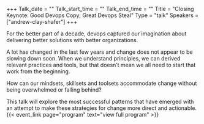 +++
Talk_date = ""
Talk_start_time = ""
Talk_end_time = ""
Title = "Closing Keynote: Good Devops Copy; Great Devops Steal"
Type = "talk"
Speakers = ["andrew-clay-shafer"]
+++

For the better part of a decade, devops captured our imagination about delivering better solutions with better organizations.

A lot has changed in the last few years and change does not appear to be slowing down soon. When we understand principles, we can derived relevant practices and tools, but that doesn’t mean we all need to start that work from the beginning.

How can our mindsets, skillsets and toolsets accommodate change without being overwhelmed or falling behind?

This talk will explore the most successful patterns that have emerged with an attempt to make these strategies for change more direct and actionable.{{< event_link page="program" text="view full program" >}}

